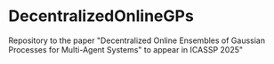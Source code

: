 # DecentralizedOnlineGPs
Repository to the paper "Decentralized Online Ensembles of Gaussian Processes for Multi-Agent Systems" to appear in ICASSP 2025"
